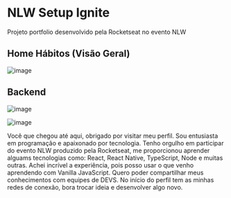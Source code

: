 # NLW Setup Ignite

Projeto portfolio desenvolvido pela Rocketseat no evento NLW

## Home Hábitos (Visão Geral)
![image](https://user-images.githubusercontent.com/93177880/219829550-022c2a73-41d0-465b-b85e-e3687a30f958.png)

## Backend
![image](https://user-images.githubusercontent.com/93177880/219829866-94466618-ec18-43ee-82f4-32fbf76fe273.png)


![image](https://user-images.githubusercontent.com/93177880/219829889-093b41ff-41dc-4c4a-b66e-c7db3b995f29.png)


Você que chegou até aqui, obrigado por visitar meu perfil. Sou entusiasta em programação e apaixonado por tecnologia. 
Tenho orgulho em participar do evento NLW produzido pela Rocketseat, me proporcionou aprender alguams tecnologias como:
React, React Native, TypeScript, Node e muitas outras. Achei incrível a experiência, pois posso usar o que venho aprendendo 
com Vanilla JavaScript. Quero poder compartilhar meus conhecimentos com equipes de DEVS. No início do perfil tem as minhas 
redes de conexão, bora trocar ideia e desenvolver algo novo.
